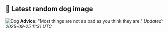 ## 🐶 Latest random dog image
![Dog](https://images.dog.ceo/breeds/spaniel-welsh/n02102177_66.jpg)
**Advice:** "Most things are not as bad as you think they are."
*Updated: 2025-09-25 11:31 UTC*
